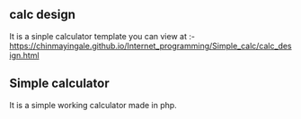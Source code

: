 ## calc design 
It is a sinple calculator template you can view at :-https://chinmayingale.github.io/Internet_programming/Simple_calc/calc_design.html

## Simple calculator
It is a simple working calculator made in php.
